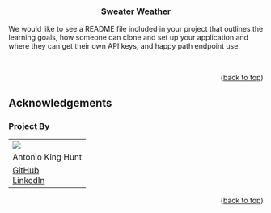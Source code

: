 <a name="readme-top"></a>

<!-- PROJECT LOGO -->
<br />
<br>
  <h3 align="center">Sweater Weather</h3>
  <p>We would like to see a README file included in your project that outlines the learning goals, how someone can clone and set up your application and where they can get their own API keys, and happy path endpoint use.</p>
<br>

<p align="right">(<a href="#readme-top">back to top</a>)</p>


## Acknowledgements

### Project By
<table>
  <tr>
    <td><img src="https://avatars.githubusercontent.com/4D-Coder"></td>
  </tr>
  <tr>
    <td>Antonio King Hunt</td>
  </tr>
  <tr>
    <td>
      <a href="https://github.com/4D-Coder">GitHub</a><br>
      <a href="https://www.linkedin.com/in/antoniokinghunt/">LinkedIn</a>
    </td>
  </tr>
</table>

<p align="right">(<a href="#readme-top">back to top</a>)</p>
